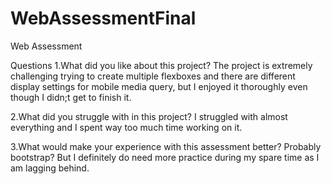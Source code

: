 # WebAssessmentFinal
Web Assessment

Questions
1.What did you like about this project?
The project is extremely challenging trying to create multiple flexboxes and there are different display settings for mobile media query, but I enjoyed it thoroughly even though I didn;t get to finish it.

2.What did you struggle with in this project?
I struggled with almost everything and I spent way too much time working on it.

3.What would make your experience with this assessment better?
Probably bootstrap? But I definitely do need more practice during my spare time as I am lagging behind.
